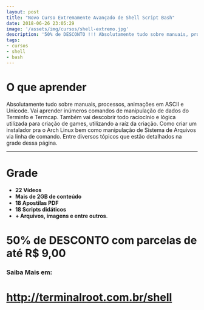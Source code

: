 ```yaml
---
layout: post
title: "Novo Curso Extremamente Avançado de Shell Script Bash"
date: 2018-06-26 23:05:29
image: '/assets/img/cursos/shell-extremo.jpg'
description: '50% de DESCONTO !!! Absolutamente tudo sobre manuais, processos, animações em ASCII e Unicode, Games, Instalador profissional pro Arch e muito mais!'
tags:
- cursos
- shell
- bash
---
```


# O que aprender

Absolutamente tudo sobre manuais, processos, animações em ASCII e Unicode. Vai aprender inúmeros comandos de manipulação de dados do Terminfo e Termcap. Também vai descobrir todo raciocínio e lógica utilizada para criação de games, utilizando a raíz da criação. Como criar um instalador pra o Arch Linux bem como manipulação de Sistema de Arquivos via linha de comando. Entre diversos tópicos que estão detalhados na grade dessa página.

***

# Grade

- __22 Vídeos__
- __Mais de 2GB de conteúdo__
- __18 Apostilas PDF__
- __18 Scripts didáticos__
- __+ Arquivos, imagens e entre outros__.

# 50% de DESCONTO com parcelas de até R$ 9,00

### Saiba Mais em:
# <http://terminalroot.com.br/shell>

<script async src="https://pagead2.googlesyndication.com/pagead/js/adsbygoogle.js"></script>

<!-- Informat -->
<ins class="adsbygoogle"
 style="display:block"
 data-ad-client="ca-pub-2838251107855362"
 data-ad-slot="2327980059"
 data-ad-format="auto"
 data-full-width-responsive="true"></ins>

<script>
(adsbygoogle = window.adsbygoogle || []).push({});
</script>




